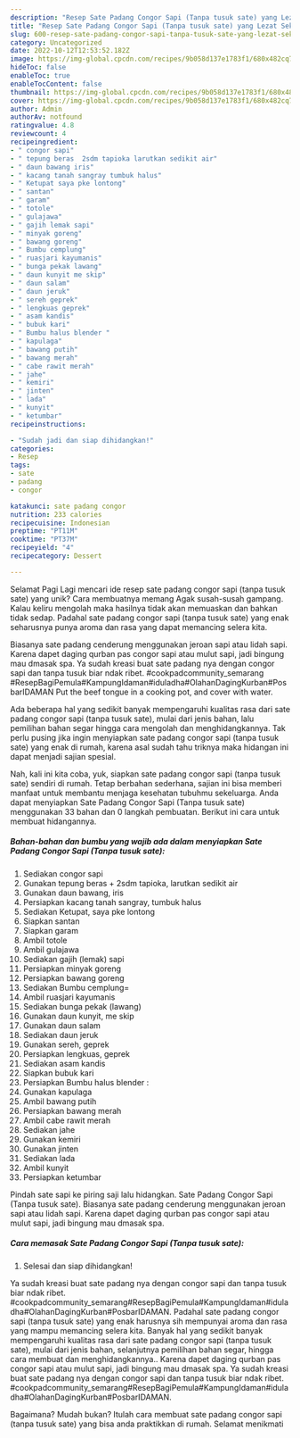 ```yaml
---
description: "Resep Sate Padang Congor Sapi (Tanpa tusuk sate) yang Lezat Sekali, Mantap"
title: "Resep Sate Padang Congor Sapi (Tanpa tusuk sate) yang Lezat Sekali, Mantap"
slug: 600-resep-sate-padang-congor-sapi-tanpa-tusuk-sate-yang-lezat-sekali-mantap
category: Uncategorized
date: 2022-10-12T12:53:52.182Z
image: https://img-global.cpcdn.com/recipes/9b058d137e1783f1/680x482cq70/sate-padang-congor-sapi-tanpa-tusuk-sate-foto-resep-utama.jpg
hideToc: false
enableToc: true
enableTocContent: false
thumbnail: https://img-global.cpcdn.com/recipes/9b058d137e1783f1/680x482cq70/sate-padang-congor-sapi-tanpa-tusuk-sate-foto-resep-utama.jpg
cover: https://img-global.cpcdn.com/recipes/9b058d137e1783f1/680x482cq70/sate-padang-congor-sapi-tanpa-tusuk-sate-foto-resep-utama.jpg
author: Admin
authorAv: notfound
ratingvalue: 4.8
reviewcount: 4
recipeingredient:
- " congor sapi"
- " tepung beras  2sdm tapioka larutkan sedikit air"
- " daun bawang iris"
- " kacang tanah sangray tumbuk halus"
- " Ketupat saya pke lontong"
- " santan"
- " garam"
- " totole"
- " gulajawa"
- " gajih lemak sapi"
- " minyak goreng"
- " bawang goreng"
- " Bumbu cemplung"
- " ruasjari kayumanis"
- " bunga pekak lawang"
- " daun kunyit me skip"
- " daun salam"
- " daun jeruk"
- " sereh geprek"
- " lengkuas geprek"
- " asam kandis"
- " bubuk kari"
- " Bumbu halus blender "
- " kapulaga"
- " bawang putih"
- " bawang merah"
- " cabe rawit merah"
- " jahe"
- " kemiri"
- " jinten"
- " lada"
- " kunyit"
- " ketumbar"
recipeinstructions:

- "Sudah jadi dan siap dihidangkan!"
categories:
- Resep
tags:
- sate
- padang
- congor

katakunci: sate padang congor 
nutrition: 233 calories
recipecuisine: Indonesian
preptime: "PT11M"
cooktime: "PT37M"
recipeyield: "4"
recipecategory: Dessert

---
```



Selamat Pagi Lagi mencari ide resep sate padang congor sapi (tanpa tusuk sate) yang unik? Cara membuatnya memang Agak susah-susah gampang. Kalau keliru mengolah maka hasilnya tidak akan memuaskan dan bahkan tidak sedap. Padahal sate padang congor sapi (tanpa tusuk sate) yang enak seharusnya punya aroma dan rasa yang dapat memancing selera kita.


Biasanya sate padang cenderung menggunakan jeroan sapi atau lidah sapi. Karena dapet daging qurban pas congor sapi atau mulut sapi, jadi bingung mau dmasak spa. Ya sudah kreasi buat sate padang nya dengan congor sapi dan tanpa tusuk biar ndak ribet. #cookpadcommunity_semarang #ResepBagiPemula#KampungIdaman#iduladha#OlahanDagingKurban#PosbarIDAMAN Put the beef tongue in a cooking pot, and cover with water.

Ada beberapa hal yang sedikit banyak mempengaruhi kualitas rasa dari sate padang congor sapi (tanpa tusuk sate), mulai dari jenis bahan, lalu pemilihan bahan segar hingga cara mengolah dan menghidangkannya. Tak perlu pusing jika ingin menyiapkan sate padang congor sapi (tanpa tusuk sate) yang enak di rumah, karena asal sudah tahu triknya maka hidangan ini dapat menjadi sajian spesial.


Nah, kali ini kita coba, yuk, siapkan sate padang congor sapi (tanpa tusuk sate) sendiri di rumah. Tetap berbahan sederhana, sajian ini bisa memberi manfaat untuk membantu menjaga kesehatan tubuhmu sekeluarga. Anda dapat menyiapkan Sate Padang Congor Sapi (Tanpa tusuk sate) menggunakan 33 bahan dan 0 langkah pembuatan. Berikut ini cara untuk membuat hidangannya.

<!--inarticleads1-->

##### Bahan-bahan dan bumbu yang wajib ada dalam menyiapkan Sate Padang Congor Sapi (Tanpa tusuk sate):

1. Sediakan  congor sapi
1. Gunakan  tepung beras + 2sdm tapioka, larutkan sedikit air
1. Gunakan  daun bawang, iris
1. Persiapkan  kacang tanah sangray, tumbuk halus
1. Sediakan  Ketupat, saya pke lontong
1. Siapkan  santan
1. Siapkan  garam
1. Ambil  totole
1. Ambil  gulajawa
1. Sediakan  gajih (lemak) sapi
1. Persiapkan  minyak goreng
1. Persiapkan  bawang goreng
1. Sediakan  Bumbu cemplung=
1. Ambil  ruasjari kayumanis
1. Sediakan  bunga pekak (lawang)
1. Gunakan  daun kunyit, me skip
1. Gunakan  daun salam
1. Sediakan  daun jeruk
1. Gunakan  sereh, geprek
1. Persiapkan  lengkuas, geprek
1. Sediakan  asam kandis
1. Siapkan  bubuk kari
1. Persiapkan  Bumbu halus blender :
1. Gunakan  kapulaga
1. Ambil  bawang putih
1. Persiapkan  bawang merah
1. Ambil  cabe rawit merah
1. Sediakan  jahe
1. Gunakan  kemiri
1. Gunakan  jinten
1. Sediakan  lada
1. Ambil  kunyit
1. Persiapkan  ketumbar


Pindah sate sapi ke piring saji lalu hidangkan. Sate Padang Congor Sapi (Tanpa tusuk sate). Biasanya sate padang cenderung menggunakan jeroan sapi atau lidah sapi. Karena dapet daging qurban pas congor sapi atau mulut sapi, jadi bingung mau dmasak spa. 

<!--inarticleads2-->

##### Cara memasak Sate Padang Congor Sapi (Tanpa tusuk sate):


1. Selesai dan siap dihidangkan!

Ya sudah kreasi buat sate padang nya dengan congor sapi dan tanpa tusuk biar ndak ribet. #cookpadcommunity_semarang#ResepBagiPemula#KampungIdaman#iduladha#OlahanDagingKurban#PosbarIDAMAN. Padahal sate padang congor sapi (tanpa tusuk sate) yang enak harusnya sih mempunyai aroma dan rasa yang mampu memancing selera kita. Banyak hal yang sedikit banyak mempengaruhi kualitas rasa dari sate padang congor sapi (tanpa tusuk sate), mulai dari jenis bahan, selanjutnya pemilihan bahan segar, hingga cara membuat dan menghidangkannya.. Karena dapet daging qurban pas congor sapi atau mulut sapi, jadi bingung mau dmasak spa. Ya sudah kreasi buat sate padang nya dengan congor sapi dan tanpa tusuk biar ndak ribet. #cookpadcommunity_semarang#ResepBagiPemula#KampungIdaman#iduladha#OlahanDagingKurban#PosbarIDAMAN. 

Bagaimana? Mudah bukan? Itulah cara membuat sate padang congor sapi (tanpa tusuk sate) yang bisa anda praktikkan di rumah. Selamat menikmati
